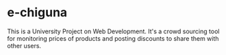 # e-chiguna

This is a University Project on Web Development. It's a crowd sourcing tool for monitoring prices of products and posting discounts to share them with other users. 
